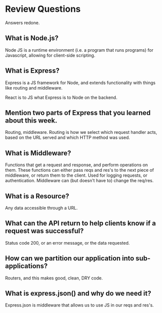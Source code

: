 # Review Questions
Answers redone.


## What is Node.js?

Node JS is a runtime environment (i.e. a program that runs programs) for Javascript, allowing for client-side scripting. 

## What is Express?

Express is a JS framework for Node, and extends functionality with things like routing and middleware.

React is to JS what Express is to Node on the backend.

## Mention two parts of Express that you learned about this week.

Routing, middleware. Routing is how we select which request handler acts, based on the URL served and which HTTP method was used.

## What is Middleware?

Functions that get a request and response, and perform operations on them. These functions can either pass reqs and res's to the next piece of middleware, or return them to the client. Used for logging requests, or authentication. Middleware can (but doesn't have to) change the req/res.

## What is a Resource?

Any data accessible through a URL.

## What can the API return to help clients know if a request was successful?

Status code 200, or an error message, or the data requested.

## How can we partition our application into sub-applications?

Routers, and this makes good, clean, DRY code.

## What is express.json() and why do we need it?

Express.json is middleware that allows us to use JS in our reqs and res's.

